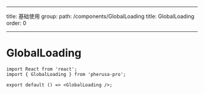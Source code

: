 <!--
 * @Author: D.Y
 * @Date: 2021-06-16 09:30:07
 * @LastEditTime: 2021-06-28 10:05:57
 * @LastEditors: D.Y
 * @FilePath: /pherusa-pro/src/components/GlobalLoading/index.md
 * @Description:
-->

---

title: 基础使用
group:
path: /components/GlobalLoading
title: GlobalLoading
order: 0

---

# GlobalLoading

```tsx
import React from 'react';
import { GlobalLoading } from 'pherusa-pro';

export default () => <GlobalLoading />;
```
